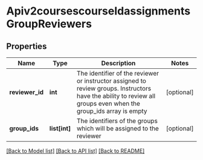 # Apiv2coursescourseIdassignmentsGroupReviewers

## Properties
Name | Type | Description | Notes
------------ | ------------- | ------------- | -------------
**reviewer_id** | **int** | The identifier of the reviewer or instructor assigned to review groups. Instructors have the ability to review all groups even when the group_ids array is empty | [optional] 
**group_ids** | **list[int]** | The identifiers of the groups which will be assigned to the reviewer | [optional] 

[[Back to Model list]](../README.md#documentation-for-models) [[Back to API list]](../README.md#documentation-for-api-endpoints) [[Back to README]](../README.md)

